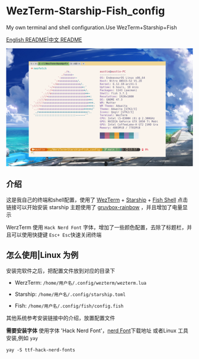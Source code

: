 # WezTerm-Starship-Fish_config
My own terminal and shell configuration.Use WezTerm+Starship+Fish


[English README](README_en.md)|[中文 README](README.md)


![20250205135853](https://raw.githubusercontent.com/AustinSuun/image/main/img/20250205135853.png)

## 介绍
这是我自己的终端和shell配置，使用了
[WezTerm](https://github.com/wez/wezterm) +
[Starship](https://github.com/starship/starship) +
[Fish Shell](https://github.com/fish-shell/fish-shell)
点击链接可以开始安装
starship 主题使用了  [gruvbox-rainbow](https://starship.rs/zh-CN/presets/gruvbox-rainbow)
，并且增加了电量显示

WerzTerm 使用 `Hack Nerd Font` 字体，增加了一些颜色配置，去除了标题栏，并且可以使用快捷键 `Esc+ Esc`快速关闭终端

## 怎么使用|Linux 为例
安装完软件之后，把配置文件放到对应的目录下

- WerzTerm: `/home/用户名/.config/wezterm/wezterm.lua`

- Starship: `/home/用户名/.config/starship.toml`

- Fish: `/home/用户名/.config/fish/config.fish`

其他系统参考安装链接中的介绍，放置配置文件

__需要安装字体__
使用字体 'Hack Nerd Font'，[nerd Font](https://www.nerdfonts.com/font-downloads)下载地址
或者Linux 工具安装,例如 `yay`

```shell
yay -S ttf-hack-nerd-fonts
```
